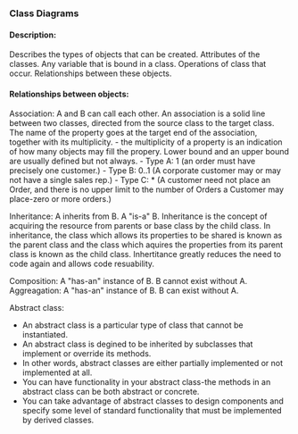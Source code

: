 ### Class Diagrams
#### Description:
Describes the types of objects that can be created.
Attributes of the classes. Any variable that is bound in a class.
Operations of class that occur.
Relationships between these objects.

#### Relationships between objects:
Association: A and B can call each other.
An association is a solid line between two classes, directed from the source class to the target class. The name of the property goes at the target end of the association, together with its multiplicity.
    - the multiplicity of a property is an indication of how many objects may fill the propery. Lower bound and an upper bound are usually defined but not always.
    - Type A: 1 (an order must have precisely one customer.)
    - Type B: 0..1 (A corporate customer may or may not have a single sales rep.)
    - Type C: * (A customer need not place an Order, and there is no upper limit to the number of Orders a Customer may place-zero or more orders.)

Inheritance: A inherits from B. A "is-a" B.
Inheritance is the concept of acquiring the resource from parents or base class by the child class.
In inheritance, the class which allows its properties to be shared is known as the parent class and the class which aquires the properties from its parent class is known as the child class.
Inhertitance greatly reduces the need to code again and allows code resuability.

Composition: A "has-an" instance of B. B cannot exist without A.
Aggreagation: A "has-an" instance of B. B can exist without A.

Abstract class:
 - An abstract class is a particular type of class that cannot be instantiated.
 - An abstract class is degined to be inherited by subclasses that implement or override its methods.
 - In other words, abstract classes are either partially implemented or not implemented at all.
 - You can have functionality in your abstract class-the methods in an abstract class can be both abstract or concrete.
 - You can take advantage of abstract classes to design components and specify some level of standard functionality that must be implemented by derived classes.
 


